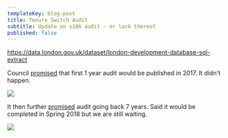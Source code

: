 ```yaml
---
templateKey: blog-post
title: Tenure Switch Audit
subtitle: Update on s106 audit - or lack thereof
published: false
---
```


https://data.london.gov.uk/dataset/london-development-database-sql-extract

Council [promised](https://www.southwarknews.co.uk/news/gov-report-finds-council-failed-years-monitor-developers-broken-promises-provide-social-housing/) that first 1 year audit would be published in 2017. It didn't happen.

![](http://35percent.org/img/snauditpromise.png)

It then further [promised](https://www.southwarknews.co.uk/news/council-will-clamp-housing-providers-flunk-affordable-housing-promises/) audit going back 7 years. Said it would be completed in Spring 2018 but we are still waiting.

![](http://35percent.org/img/snaudit2.png)


